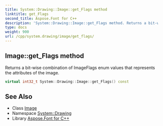 ```yaml
---
title: System::Drawing::Image::get_Flags method
linktitle: get_Flags
second_title: Aspose.Font for C++
description: 'System::Drawing::Image::get_Flags method. Returns a bit-wise combination of ImageFlags enum values that represents the attributes of the image in C++.'
type: docs
weight: 900
url: /cpp/system.drawing/image/get_flags/
---
```

## Image::get_Flags method


Returns a bit-wise combination of ImageFlags enum values that represents the attributes of the image.

```cpp
virtual int32_t System::Drawing::Image::get_Flags() const
```

## See Also

* Class [Image](../)
* Namespace [System::Drawing](../../)
* Library [Aspose.Font for C++](../../../)
